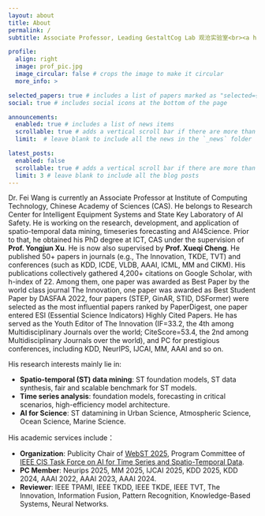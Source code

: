 ```yaml
---
layout: about
title: About
permalink: /
subtitle: Associate Professor, Leading GestaltCog Lab 观沧实验室<br><a href="https://www.ict.ac.cn/">Institute of Computing Technology, Chinese Academy of Sciences</a>.

profile:
  align: right
  image: prof_pic.jpg
  image_circular: false # crops the image to make it circular
  more_info: >

selected_papers: true # includes a list of papers marked as "selected={true}"
social: true # includes social icons at the bottom of the page

announcements:
  enabled: true # includes a list of news items
  scrollable: true # adds a vertical scroll bar if there are more than 3 news items
  limit:  # leave blank to include all the news in the `_news` folder

latest_posts:
  enabled: false
  scrollable: true # adds a vertical scroll bar if there are more than 3 new posts items
  limit: 3 # leave blank to include all the blog posts
---
```


Dr. Fei Wang is currently an Associate Professor at Institute of Computing Technology, Chinese Academy of Sciences (CAS). He belongs to Research Center for Intelligent Equipment Systems and State Key Laboratory of AI Safety. He is working on the research, development, and application of spatio-temporal data mining, timeseries forecasting and AI4Science. Prior to that, he obtained his PhD degree at ICT, CAS under the supervision of **Prof. Yongjun Xu**. He is now also supervised by **Prof. Xueqi Cheng**. He published 50+ papers in journals (e.g., The Innovation, TKDE, TVT) and conferences (such as KDD, ICDE, VLDB, AAAI, ICML, MM and CIKM). His publications collectively gathered 4,200+ citations on Google Scholar, with h-index of 22. Among them, one paper was awarded as Best Paper by the world class journal The Innovation, one paper was awarded as Best Student Paper by DASFAA 2022, four papers (STEP, GinAR, STID, DSFormer) were selected as the most influential papers ranked by PaperDigest, one paper entered ESI (Essential Science Indicators) Highly Cited Papers. He has served as the Youth Editor of The Innovation (IF=33.2, the 4th among Multidisciplinary Journals over the world; CiteScore=53.4, the 2nd among Multidisciplinary Journals over the world), and PC for prestigious conferences, including KDD, NeurIPS, IJCAI, MM, AAAI and so on.

His research interests mainly lie in:
* **Spatio-temporal (ST) data mining**: ST foundation models, ST data synthesis, fair and scalable benchmark for ST models.
* **Time series analysis**: foundation models, forecasting in critical scenarios, high-efficiency model architecture.
* **AI for Science**: ST datamining in Urban Science, Atmospheric Science, Ocean Science, Marine Science. 

His academic services include：
* **Organization**: Publicity Chair of [WebST 2025](https://webst2025.netlify.app/organizer), Program Committee of [IEEE CIS Task Force on AI for Time Series and Spatio-Temporal Data](https://cis.taskforce.ieee.org/ai4tst/).
* **PC Member**: Neurips 2025, MM 2025, IJCAI 2025, KDD 2025, KDD 2024, AAAI 2022, AAAI 2023, AAAI 2024.
* **Reviewer**: IEEE TPAMI, IEEE TKDD, IEEE TKDE, IEEE TVT, The Innovation, Information Fusion, Pattern Recognition, Knowledge-Based Systems, Neural Networks.

